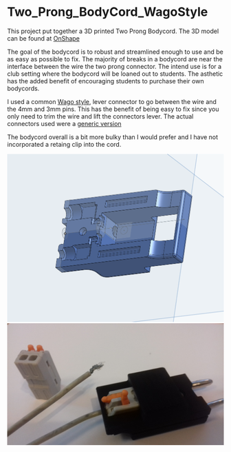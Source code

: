 # Two_Prong_BodyCord_WagoStyle

This project put together a 3D printed Two Prong Bodycord. The 3D model can be found at [OnShape](https://cad.onshape.com/documents/28fdac54c1b03cab0d3b86e1/w/d4d30fa18e73995083e20fae/e/a1f624089b5958362320cc5d?renderMode=0&uiState=64a1b48e33e2270f43009ec6)

The goal of the bodycord is to robust and streamlined enough to use and be as easy as possible to fix. The majority of breaks in a bodycord are near the interface between the wire the two prong connector. The intend use is for a club setting where the bodycord will be loaned out to students. The asthetic has the added benefit of encouraging students to purchase their own bodycords.

I used a common [Wago style](https://www.wago.com/us/wire-splicing-connectors/inline-splicing-connector-with-lever/p/221-2401), lever connector to go between the wire and the 4mm and 3mm pins. This has the benefit of being easy to fix since you only need to trim the wire and lift the connectors lever. The actual connectors used were a [generic version](https://www.aliexpress.us/item/3256803684080411.html?gatewayAdapt=glo2usa4itemAdapt)

The bodycord overall is a bit more bulky than I would prefer and I have not incorporated a retaing clip into the cord.

<img src="Two_Prong_Wago_Top.png">

<img src="20230702_121047.jpg">
